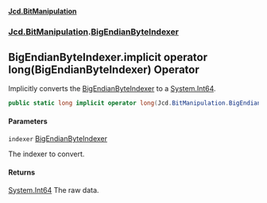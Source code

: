 #### [Jcd.BitManipulation](index 'index')

### [Jcd.BitManipulation](Jcd.BitManipulation 'Jcd.BitManipulation').[BigEndianByteIndexer](Jcd.BitManipulation.BigEndianByteIndexer 'Jcd.BitManipulation.BigEndianByteIndexer')

## BigEndianByteIndexer.implicit operator long(BigEndianByteIndexer) Operator

Implicitly converts the [BigEndianByteIndexer](Jcd.BitManipulation.BigEndianByteIndexer 'Jcd.BitManipulation.BigEndianByteIndexer') to a [System.Int64](https://docs.microsoft.com/en-us/dotnet/api/System.Int64 'System.Int64').

```csharp
public static long implicit operator long(Jcd.BitManipulation.BigEndianByteIndexer indexer);
```

#### Parameters

<a name='Jcd.BitManipulation.BigEndianByteIndexer.op_Implicitlong(Jcd.BitManipulation.BigEndianByteIndexer).indexer'></a>

`indexer` [BigEndianByteIndexer](Jcd.BitManipulation.BigEndianByteIndexer 'Jcd.BitManipulation.BigEndianByteIndexer')

The indexer to convert.

#### Returns

[System.Int64](https://docs.microsoft.com/en-us/dotnet/api/System.Int64 'System.Int64')
The raw data.